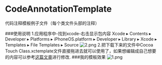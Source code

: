 # CodeAnnotationTemplate
代码注释模板例子文件（每个类文件头部的注释）

###使用说明
1.应用程序中-找到xcode-右击显示包内容 Xcode ▸ Contents ▸ Developer ▸ Platforms ▸ iPhoneOS.platform ▸ Developer ▸ Library ▸ Xcode ▸ Templates ▸ File Templates ▸ Source
![2.png](https://upload-images.jianshu.io/upload_images/2517741-410ab85bd0cf695e.png?imageMogr2/auto-orient/strip%7CimageView2/2/w/1240)
2.把下载下来的文件中Cocoa Touch Class.xctemplate文件直接拖进去就可以使用了，如果想编辑成自己想要的内容可以参考[这篇文章](https://www.jianshu.com/p/e244848c4ae2)进行修改.
###我的模板效果
![1.png](https://upload-images.jianshu.io/upload_images/2517741-73d748685af13479.png?imageMogr2/auto-orient/strip%7CimageView2/2/w/1240)
